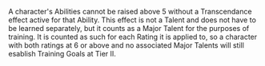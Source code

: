 A character's Abilities cannot be raised above 5 without a Transcendance effect active for that Ability. This effect is not a Talent and does not have to be learned separately, but it counts as a Major Talent for the purposes of training. It is counted as such for each Rating it is applied to, so a character with both ratings at 6 or above and no associated Major Talents will still esablish Training Goals at Tier II.